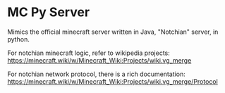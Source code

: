 # MC Py Server

Mimics the official minecraft server written in Java, "Notchian" server, in python.

For notchian minecraft logic, refer to wikipedia projects:
https://minecraft.wiki/w/Minecraft_Wiki:Projects/wiki.vg_merge

For notchian network protocol, there is a rich documentation:
https://minecraft.wiki/w/Minecraft_Wiki:Projects/wiki.vg_merge/Protocol
